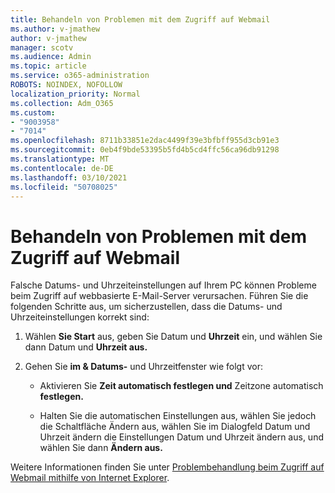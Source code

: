 ```yaml
---
title: Behandeln von Problemen mit dem Zugriff auf Webmail
ms.author: v-jmathew
author: v-jmathew
manager: scotv
ms.audience: Admin
ms.topic: article
ms.service: o365-administration
ROBOTS: NOINDEX, NOFOLLOW
localization_priority: Normal
ms.collection: Adm_O365
ms.custom:
- "9003958"
- "7014"
ms.openlocfilehash: 8711b33851e2dac4499f39e3bfbff955d3cb91e3
ms.sourcegitcommit: 0eb4f9bde53395b5fd4b5cd4ffc56ca96db91298
ms.translationtype: MT
ms.contentlocale: de-DE
ms.lasthandoff: 03/10/2021
ms.locfileid: "50708025"
---
```

# <a name="troubleshoot-problems-with-accessing-webmail"></a>Behandeln von Problemen mit dem Zugriff auf Webmail

Falsche Datums- und Uhrzeiteinstellungen auf Ihrem PC können Probleme beim Zugriff auf webbasierte E-Mail-Server verursachen. Führen Sie die folgenden Schritte aus, um sicherzustellen, dass die Datums- und Uhrzeiteinstellungen korrekt sind:

1. Wählen **Sie Start** aus, geben Sie Datum und **Uhrzeit** ein, und wählen Sie dann Datum und **Uhrzeit aus.**
2. Gehen Sie **im & Datums-** und Uhrzeitfenster wie folgt vor:

    - Aktivieren Sie **Zeit automatisch festlegen und** Zeitzone automatisch **festlegen.**

    - Halten Sie die automatischen  Einstellungen aus, wählen  Sie jedoch  die Schaltfläche Ändern aus, wählen Sie im Dialogfeld Datum und Uhrzeit ändern die Einstellungen Datum und Uhrzeit ändern aus, und wählen Sie dann **Ändern aus.** 

Weitere Informationen finden Sie unter [Problembehandlung beim Zugriff auf Webmail mithilfe von Internet Explorer](https://answers.microsoft.com/windows/forum/all/problem-accessing-email-through-ie/41f871f3-6df3-4bc9-a5bd-7f71651a2888).
